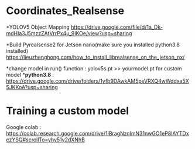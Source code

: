 # Coordinates_Realsense
*YOLOV5 Object Mapping
https://drive.google.com/file/d/1a_Dk-mdHIa3J5mzzZAtVrrPx4u_9IKOe/view?usp=sharing

*Build Pyrealsense2 for Jetson nano(make sure you installed python3.8 installed)
https://lieuzhenghong.com/how_to_install_librealsense_on_the_jetson_nx/

*change model in run() function : yolov5s.pt >> yourmodel.pt for custom model
***python3.8** : https://drive.google.com/drive/folders/1yfb9DAwkAM5psVRXQ4wWddxa5X5JKKoA?usp=sharing

# Training a custom model

Google colab : https://colab.research.google.com/drive/1lBragNzqlmN31nwGO1eP8lAYTDxezYSQ#scrollTo=yhy51y2dXNhB
